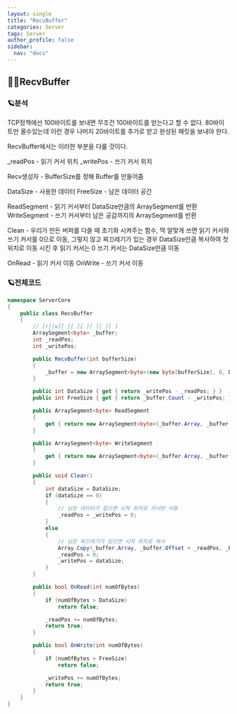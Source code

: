 ```yaml
---
layout: single
title: "RecvBuffer"
categories: Server
tags: Server
author_profile: false
sidebar:
  nav: "docs"
---
```



## 🙇‍♀️RecvBuffer



### 🪐분석


TCP정책에선 100바이트를 보내면 무조건 100바이트를 받는다고 할 수 없다. 80바이트만 올수있는데 이런 경우 나머지 20바이트를 추가로 받고 완성된 패킷을 보내야 한다.

RecvBuffer에서는 이러한 부분을 다룰 것이다.

_readPos - 읽기 커서 위치
_writePos - 쓰기 커서 위치

Recv생성자 - BufferSize를 정해 Buffer를 만들어줌

DataSize - 사용한 데이터
FreeSize - 남은 데이터 공간

ReadSegment - 읽기 커서부터 DataSize만큼의 ArraySegment를 반환
WriteSegment - 쓰기 커서부터 남은 공감까지의 ArraySegment를 반환

Clean - 우리가 만든 버퍼를 다쓸 때 초기화 시켜주는 함수, 딱 알맞게 쓰면 읽기 커서와 쓰기 커서를 0으로 이동, 그렇지 않고 찌끄레기가 있는 경우 DataSize만큼 복사하여 첫 위치로 이동 시킨 후 읽기 커서는 0 쓰기 커서는 DataSize만큼 이동

OnRead - 읽기 커서 이동
OnWrite - 쓰기 커서 이동 


### 🪐전체코드

```cs
namespace ServerCore
{
    public class RecvBuffer
    {
        // [r][w][ ][ ][ ][ ][ ][ ]
        ArraySegment<byte> _buffer;
        int _readPos;
        int _writePos;

        public RecvBuffer(int bufferSize)
        {
            _buffer = new ArraySegment<byte>(new byte[bufferSize], 0, bufferSize);
        }

        public int DataSize { get { return _writePos - _readPos; } }
        public int FreeSize { get { return _buffer.Count - _writePos; } }

        public ArraySegment<byte> ReadSegment
        {
            get { return new ArraySegment<byte>(_buffer.Array, _buffer.Offset + _readPos, DataSize); }
        }

        public ArraySegment<byte> WriteSegment
        {
            get { return new ArraySegment<byte>(_buffer.Array, _buffer.Offset + _writePos, FreeSize); }
        }

        public void Clean()
        {
            int dataSize = DataSize;
            if (dataSize == 0)
            {
                // 남은 데이터가 없으면 시작 위치로 커서만 이동
                _readPos = _writePos = 0;
            }
            else
            {
                // 남은 찌끄레기가 있으면 시작 위치로 복사
                Array.Copy(_buffer.Array, _buffer.Offset + _readPos, _buffer.Array, _buffer.Offset, DataSize);
                _readPos = 0;
                _writePos = dataSize;
            }
        }

        public bool OnRead(int numOfBytes)
        {
            if (numOfBytes > DataSize)
                return false;

            _readPos += numOfBytes;
            return true;
        }

        public bool OnWrite(int numOfBytes)
        {
            if (numOfBytes > FreeSize)
                return false;

            _writePos += numOfBytes;
            return true;
        }
    }
}
```
